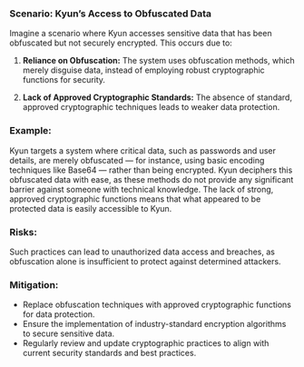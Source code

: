 ### Scenario: Kyun’s Access to Obfuscated Data 
Imagine a scenario where Kyun accesses sensitive data that has been obfuscated but not securely encrypted. This occurs due to: 

1. **Reliance on Obfuscation:** The system uses obfuscation methods, which merely disguise data, instead of employing robust cryptographic functions for security. 

2. **Lack of Approved Cryptographic Standards:** The absence of standard, approved cryptographic techniques leads to weaker data protection. 

### Example: 

Kyun targets a system where critical data, such as passwords and user details, are merely obfuscated — for instance, using basic encoding techniques like Base64 — rather than being encrypted. Kyun deciphers this obfuscated data with ease, as these methods do not provide any significant barrier against someone with technical knowledge. The lack of strong, approved cryptographic functions means that what appeared to be protected data is easily accessible to Kyun. 

### Risks: 

Such practices can lead to unauthorized data access and breaches, as obfuscation alone is insufficient to protect against determined attackers. 

### Mitigation: 

- Replace obfuscation techniques with approved cryptographic functions for data protection. 
- Ensure the implementation of industry-standard encryption algorithms to secure sensitive data. 
- Regularly review and update cryptographic practices to align with current security standards and best practices. 